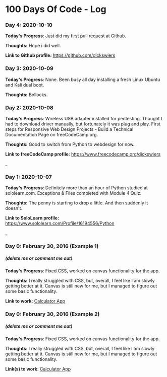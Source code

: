 # 100 Days Of Code - Log

### Day 4: 2020-10-10

**Today's Progress**: Just did my first pull request at Github. 

**Thoughts:** Hope i did well.

**Link to Github profile:** https://github.com/dickswiers

### Day 3: 2020-10-09

**Today's Progress**: None. Been busy all day installing a fresh Linux Ubuntu and Kali dual boot. 

**Thoughts:** Bollocks.

### Day 2: 2020-10-08

**Today's Progress**: Wireless USB adapter installed for pentesting. Thought I had to download driver manually, but fortunately it was plug and play. 
First steps for Responsive Web Design Projects - Build a Technical Documentation Page on freeCodeCamp.org.

**Thoughts:** Good to switch from Python to webdesign for now. 

**Link to freeCodeCamp profile:** https://www.freecodecamp.org/dickswiers

_

### Day 1: 2020-10-07

**Today's Progress**: Definitely more than an hour of Python studied at sololearn.com. Exceptions & Files completed with Module 4 Quiz. 

**Thoughts:** The penny is starting to drop a little. And then suddenly it doesn't. 

**Link to SoloLearn profile:** https://www.sololearn.com/Profile/16194556/Python

_

### Day 0: February 30, 2016 (Example 1)
##### (delete me or comment me out)

**Today's Progress**: Fixed CSS, worked on canvas functionality for the app.

**Thoughts:** I really struggled with CSS, but, overall, I feel like I am slowly getting better at it. Canvas is still new for me, but I managed to figure out some basic functionality.

**Link to work:** [Calculator App](http://www.example.com)

### Day 0: February 30, 2016 (Example 2)
##### (delete me or comment me out)

**Today's Progress**: Fixed CSS, worked on canvas functionality for the app.

**Thoughts**: I really struggled with CSS, but, overall, I feel like I am slowly getting better at it. Canvas is still new for me, but I managed to figure out some basic functionality.

**Link(s) to work**: [Calculator App](http://www.example.com)



